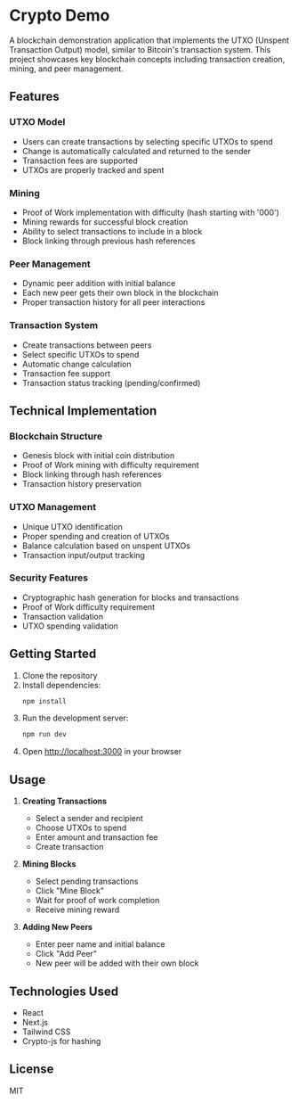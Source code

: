 # Crypto Demo

A blockchain demonstration application that implements the UTXO (Unspent Transaction Output) model, similar to Bitcoin's transaction system. This project showcases key blockchain concepts including transaction creation, mining, and peer management.

## Features

### UTXO Model
- Users can create transactions by selecting specific UTXOs to spend
- Change is automatically calculated and returned to the sender
- Transaction fees are supported
- UTXOs are properly tracked and spent

### Mining
- Proof of Work implementation with difficulty (hash starting with '000')
- Mining rewards for successful block creation
- Ability to select transactions to include in a block
- Block linking through previous hash references

### Peer Management
- Dynamic peer addition with initial balance
- Each new peer gets their own block in the blockchain
- Proper transaction history for all peer interactions

### Transaction System
- Create transactions between peers
- Select specific UTXOs to spend
- Automatic change calculation
- Transaction fee support
- Transaction status tracking (pending/confirmed)

## Technical Implementation

### Blockchain Structure
- Genesis block with initial coin distribution
- Proof of Work mining with difficulty requirement
- Block linking through hash references
- Transaction history preservation

### UTXO Management
- Unique UTXO identification
- Proper spending and creation of UTXOs
- Balance calculation based on unspent UTXOs
- Transaction input/output tracking

### Security Features
- Cryptographic hash generation for blocks and transactions
- Proof of Work difficulty requirement
- Transaction validation
- UTXO spending validation

## Getting Started

1. Clone the repository
2. Install dependencies:
   ```bash
   npm install
   ```
3. Run the development server:
   ```bash
   npm run dev
   ```
4. Open [http://localhost:3000](http://localhost:3000) in your browser

## Usage

1. **Creating Transactions**
   - Select a sender and recipient
   - Choose UTXOs to spend
   - Enter amount and transaction fee
   - Create transaction

2. **Mining Blocks**
   - Select pending transactions
   - Click "Mine Block"
   - Wait for proof of work completion
   - Receive mining reward

3. **Adding New Peers**
   - Enter peer name and initial balance
   - Click "Add Peer"
   - New peer will be added with their own block

## Technologies Used

- React
- Next.js
- Tailwind CSS
- Crypto-js for hashing

## License

MIT
